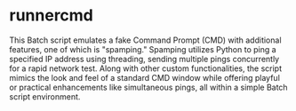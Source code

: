 # runnercmd
This Batch script emulates a fake Command Prompt (CMD) with additional features, one of which is "spamping." Spamping utilizes Python to ping a specified IP address using threading, sending multiple pings concurrently for a rapid network test. Along with other custom functionalities, the script mimics the look and feel of a standard CMD window while offering playful or practical enhancements like simultaneous pings, all within a simple Batch script environment.
